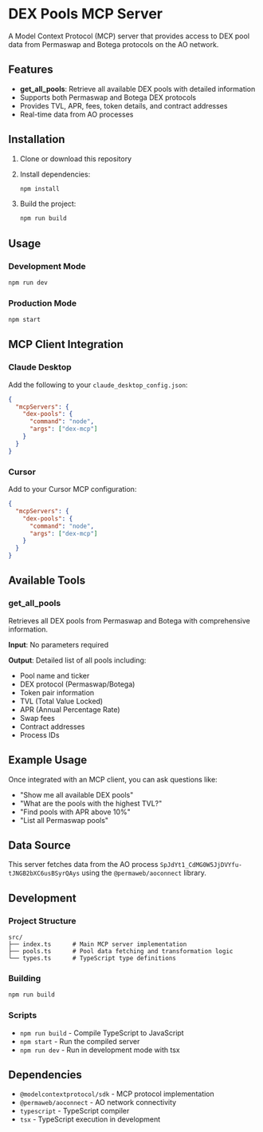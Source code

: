 # DEX Pools MCP Server

A Model Context Protocol (MCP) server that provides access to DEX pool data from Permaswap and Botega protocols on the AO network.

## Features

- **get_all_pools**: Retrieve all available DEX pools with detailed information
- Supports both Permaswap and Botega DEX protocols
- Provides TVL, APR, fees, token details, and contract addresses
- Real-time data from AO processes

## Installation

1. Clone or download this repository
2. Install dependencies:
   ```bash
   npm install
   ```

3. Build the project:
   ```bash
   npm run build
   ```

## Usage

### Development Mode
```bash
npm run dev
```

### Production Mode
```bash
npm start
```

## MCP Client Integration

### Claude Desktop

Add the following to your `claude_desktop_config.json`:

```json
{
  "mcpServers": {
    "dex-pools": {
      "command": "node",
      "args": ["dex-mcp"]
    }
  }
}
```

### Cursor

Add to your Cursor MCP configuration:

```json
{
  "mcpServers": {
    "dex-pools": {
      "command": "node",
      "args": ["dex-mcp"]
    }
  }
}
```

## Available Tools

### get_all_pools

Retrieves all DEX pools from Permaswap and Botega with comprehensive information.

**Input**: No parameters required

**Output**: Detailed list of all pools including:
- Pool name and ticker
- DEX protocol (Permaswap/Botega)
- Token pair information
- TVL (Total Value Locked)
- APR (Annual Percentage Rate)
- Swap fees
- Contract addresses
- Process IDs

## Example Usage

Once integrated with an MCP client, you can ask questions like:

- "Show me all available DEX pools"
- "What are the pools with the highest TVL?"
- "Find pools with APR above 10%"
- "List all Permaswap pools"

## Data Source

This server fetches data from the AO process `SpJdYt1_CdMG0W5JjDVYfu-tJNGB2bXC6usBSyrQAys` using the `@permaweb/aoconnect` library.

## Development

### Project Structure

```
src/
├── index.ts      # Main MCP server implementation
├── pools.ts      # Pool data fetching and transformation logic
└── types.ts      # TypeScript type definitions
```

### Building

```bash
npm run build
```

### Scripts

- `npm run build` - Compile TypeScript to JavaScript
- `npm start` - Run the compiled server
- `npm run dev` - Run in development mode with tsx

## Dependencies

- `@modelcontextprotocol/sdk` - MCP protocol implementation
- `@permaweb/aoconnect` - AO network connectivity
- `typescript` - TypeScript compiler
- `tsx` - TypeScript execution in development